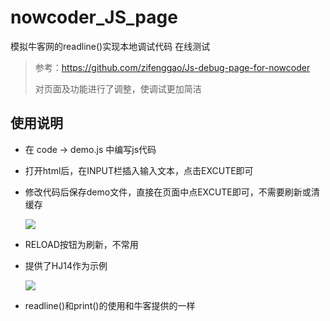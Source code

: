 # nowcoder_JS_page

模拟牛客网的readline()实现本地调试代码
<a src="https://ljw2487.github.io/nowcoder_js_debugpage/">在线测试</a>

> 参考：<https://github.com/zifenggao/Js-debug-page-for-nowcoder>
>
> 对页面及功能进行了调整，使调试更加简洁

## 使用说明

* 在 code -> demo.js 中编写js代码
* 打开html后，在INPUT栏插入输入文本，点击EXCUTE即可
* 修改代码后保存demo文件，直接在页面中点EXCUTE即可，不需要刷新或清缓存

  <img src="https://github.com/ljw2487/nowcoder_js_debugpage/raw/main/readme_pic/image-20220621233831734.png"/>

* RELOAD按钮为刷新，不常用
* 提供了HJ14作为示例

  <img src="https://github.com/ljw2487/nowcoder_js_debugpage/raw/main/readme_pic/2.png"/>

* readline()和print()的使用和牛客提供的一样
